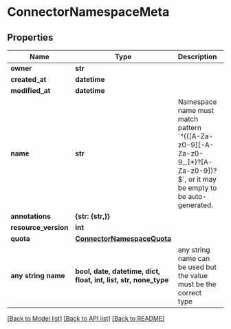 # ConnectorNamespaceMeta


## Properties
Name | Type | Description | Notes
------------ | ------------- | ------------- | -------------
**owner** | **str** |  | [optional] 
**created_at** | **datetime** |  | [optional] 
**modified_at** | **datetime** |  | [optional] 
**name** | **str** | Namespace name must match pattern &#x60;^(([A-Za-z0-9][-A-Za-z0-9_.]*)?[A-Za-z0-9])?$&#x60;, or it may be empty to be auto-generated. | [optional] 
**annotations** | **{str: (str,)}** |  | [optional] 
**resource_version** | **int** |  | [optional] 
**quota** | [**ConnectorNamespaceQuota**](ConnectorNamespaceQuota.md) |  | [optional] 
**any string name** | **bool, date, datetime, dict, float, int, list, str, none_type** | any string name can be used but the value must be the correct type | [optional]

[[Back to Model list]](../README.md#documentation-for-models) [[Back to API list]](../README.md#documentation-for-api-endpoints) [[Back to README]](../README.md)



